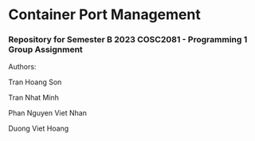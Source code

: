 # Container Port Management
### Repository for Semester B 2023 COSC2081 - Programming 1 Group Assignment

Authors:

Tran Hoang Son

Tran Nhat Minh

Phan Nguyen Viet Nhan

Duong Viet Hoang
